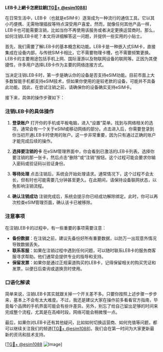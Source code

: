 **LEB卡上網卡怎麽註銷[[TG💪+ @esim1088](https://t.me/s/esim1088)]**

在日常生活中，LEB卡（也就是eSIM卡）逐渐成为一种流行的通信工具。它以其小巧便携、无需物理插拔等特点深受用户喜爱。然而，就像任何其他产品一样，LEB卡也可能需要注销，比如当你不再使用该服务或者决定更换运营商时。那么，如何注销LEB卡呢？本文将详细解答这一问题，并提供一些实用的小贴士。

首先，我们需要了解LEB卡的基本概念和功能。LEB卡是一种嵌入式SIM卡，直接集成在设备内部，与传统SIM卡相比，它不需要物理卡槽，也不需要频繁更换。LEB卡的主要用途包括手机上网、国际漫游以及物联网设备的联网等。正因为其便捷性，许多用户选择LEB卡作为主要的网络连接方式。

当决定注销LEB卡时，第一步是确认你的设备是否支持eSIM功能。目前市面上大多数智能手机都支持eSIM技术，但如果你使用的是较老款的设备，可能并不具备此功能。因此，在尝试注销之前，请确保你的设备确实支持eSIM卡。

接下来，具体的操作步骤如下：

### 注销LEB卡的具体操作

1. **登录账户**
   打开你的手机或平板电脑，进入“设置”菜单。找到与网络相关的选项，通常会有一个关于eSIM或移动网络的部分。点击进入后，你需要登录到你当初开通LEB卡时使用的账户。这一步非常重要，因为只有通过正确的账户才能完成后续的操作。

2. **选择要注销的卡**
   在eSIM管理界面中，你会看到已激活的LEB卡列表。选择你要注销的那一张卡，然后点击“删除”或“注销”按钮。这个过程可能会要求你输入密码或验证码以验证身份。

3. **等待处理**
   点击注销后，系统会开始处理请求。通常情况下，这个过程不会太长，但有时也可能需要几分钟甚至更久。在此期间，请保持设备联网状态，以免影响注销流程。

4. **确认注销成功**
   注销完成后，系统会提示你已经成功解除绑定。此时，你可以再次检查eSIM管理页面，确认该卡已被移除。

### 注意事项

在注销LEB卡的过程中，有一些重要的事项需要注意：

- **备份数据**：在注销之前，建议先备份好所有重要数据，以防万一出现意外情况导致数据丢失。
- **联系客服**：如果在注销过程中遇到任何问题，可以随时联系LEB卡的服务商客服寻求帮助。他们通常会提供专业的指导和支持。
- **保留发票**：如果你是通过正规渠道购买的LEB卡，记得保留相关的购买凭证和发票，以便日后查询或退换货时使用。

### 口语化解读

简单来说，注销LEB卡其实就跟关掉一个开关差不多。只要你按照上述步骤一步步来，基本上不会有太大难度。不过，我还是建议大家在操作前多看看官方指南，毕竟每个品牌的手机界面可能会有些许差异。另外，别忘了给自己留出足够的时间来完成整个流程，尤其是在高峰时段，网络可能会稍微慢一点。

最后，如果你对LEB卡还有其他疑问，比如如何切换运营商、如何充值等问题，都可以继续关注我们的频道[[TG💪+ @esim1088](https://t.me/s/esim1088)]。我们会在第一时间为大家更新最新的资讯和技术支持。

[[TG💪+ @esim1088](https://t.me/s/esim1088) ![Image](https://i.postimg.cc/4NQfJmqS/Snipaste-2025-05-13-00-14-12.png)]